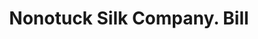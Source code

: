 ---
doi: 10.7916/D8RF762C
date_other: '1880'
date_other_textual: 1880-1889
form: printed ephemera
genre:
- Invoices
name:
- Nonotuck Silk Company
object_in_context_url: https://biggert.cul.columbia.edu/items/view/ave_biggert_00425
subject_hierarchical_geographic:
- Boston, Massachusetts, United States
subject_name:
- Nonotuck Silk Company
title: Nonotuck Silk Company. Bill
sort_title: Nonotuck Silk Company. Bill
call_number: ave_biggert_00425
coordinates:
- 42.35805555555556,-71.06361111111111
pid: ave_biggert_00425
identifiers: ave_biggert_00425
permalink: /biggert/ave_biggert_00425/
layout: iiif-image-page
---